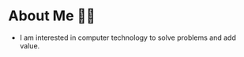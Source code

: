 # About Me 🎩✨

- I am interested in computer technology to solve problems and add value.

<!---
MEBZMasondo/MEBZMasondo is a ✨ special ✨ repository because its `README.md` (this file) appears on your GitHub profile.
You can click the Preview link to take a look at your changes.
--->
